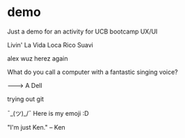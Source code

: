 # demo

Just a demo for an activity for UCB bootcamp UX/UI

Livin' La Vida Loca Rico Suavi

alex wuz herez again

What do you call a computer with a fantastic singing voice?

---> A Dell 


trying out git


¯\_(ツ)_/¯ Here is my emoji :D 

"I'm just Ken." – Ken


